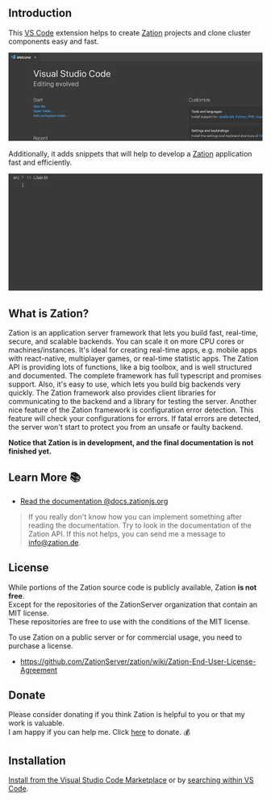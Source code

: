 ## Introduction

This [VS Code](https://code.visualstudio.com/) extension helps to create [Zation](https://zation.de/) projects and clone cluster components easy and fast.

![Zation new project example](https://raw.githubusercontent.com/ZationServer/zation-vscode/master/assets/newProject-min.gif)

Additionally, it adds snippets that will help to develop a [Zation](https://zation.de/) application fast and efficiently.

![Zation new project example](https://raw.githubusercontent.com/ZationServer/zation-vscode/master/assets/objectModelSnippet-min.gif)

## What is Zation?
Zation is an application server framework that lets you build fast, real-time, secure, and scalable backends. 
You can scale it on more CPU cores or machines/instances. 
It's ideal for creating real-time apps, e.g. mobile apps with react-native, multiplayer games, or real-time statistic apps. 
The Zation API is providing lots of functions, like a big toolbox, and is well structured and documented. 
The complete framework has full typescript and promises support. 
Also, it's easy to use, which lets you build big backends very quickly. 
The Zation framework also provides client libraries for communicating to the backend and a library for testing the server. 
Another nice feature of the Zation framework is configuration error detection. 
This feature will check your configurations for errors. 
If fatal errors are detected, the server won't start to protect you from an unsafe or faulty backend.

**Notice that Zation is in development, and the final documentation is not finished yet.**

## Learn More 📚

- [Read the documentation @docs.zationjs.org](https://docs.zationjs.org)

> If you really don't know how you can implement something after reading the documentation. Try to look in the documentation of the Zation API. If this not helps, you can send me a message to <a href="mailto:info@zation.de">info@zation.de</a>.

## License

While portions of the Zation source code is publicly available, Zation **is not free**.  
Except for the repositories of the ZationServer organization that contain an MIT license.   
These repositories are free to use with the conditions of the MIT license.   

To use Zation on a public server or for commercial usage, you need to purchase a license.  

- https://github.com/ZationServer/zation/wiki/Zation-End-User-License-Agreement

## Donate

Please consider donating if you think Zation is helpful to you or that my work is valuable.   
I am happy if you can help me. 
Click [here](https://www.paypal.com/cgi-bin/webscr?cmd=_s-xclick&hosted_button_id=P3DNYQQGX3THW&source=url) to donate. 💰

## Installation

[Install from the Visual Studio Code Marketplace](https://marketplace.visualstudio.com/items?itemName=LucaCode.zation) or by [searching within VS Code](https://code.visualstudio.com/docs/editor/extension-gallery#_search-for-an-extension).
